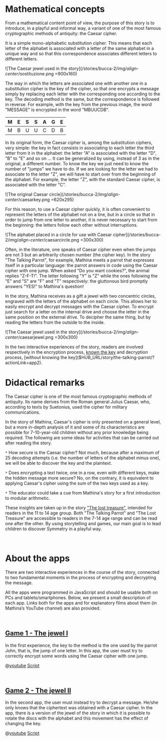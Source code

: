 # Mathematical concepts
From a mathematical content point of view, the purpose of this story is to introduce, in a playful and informal way, a variant of one of the most famous cryptographic methods of antiquity: the Caesar cipher. 

It is a simple mono-alphabetic substitution cipher. This means that each letter of the alphabet is associated with a letter of the same alphabet in a unique way and so that this correspondence associates different letters to different letters.

![The Caesar jewel used in the story](/stories/bucca-2/img/_align-center_/sostituzione.png =900x160)

The way in which the letters are associated one with another one in a substitution cipher is the key of the cipher, so that one encrypts a message simply by replacing each letter with the corresponding one according to the key. The decoding method is the same, but the correspondence is followed in reverse. For example, with the key from the previous image, the word "MESSAGE" is encrypted in the word "MBUUCDB".


| M | E | S | S | A | G | E |
| ---- | ---- | ---- | ---- | ---- | ---- | ---- |
| M | B | U | U | C | D | B |

In its original form, the Caesar cipher is, among the substitution ciphers, very simple: the key in fact consists in associating to each letter the third letter from it in the alphabet: the letter "A" is associated with the letter "D",  "B" to "E" and so on ... It can be generalized by using, instead of 3 as in the original, a different number. To know the key we just need to know the number of "jumps" we have to do. If we are looking for the letter we had to associate to the letter "Z", we will have to start over from the beginning of the alphabet. For example, the letter "Z", with the standard Caesar cipher, is associated with the letter "C".


![The original Caesar circle](/stories/bucca-2/img/_align-center_/caesarkey.png =620x295)


For this reason, to use a Caesar cipher quickly, it is often convenient to represent the letters of the alphabet not on a line, but in a circle so that in order to jump from one letter to another, it is never necessary to start from the beginning: the letters follow each other without interruptions. 

![The alphabet placed in a circle for use with Caesar cipher](/stories/bucca-2/img/_align-center_/caesarcircle.png =300x300)

Often, in the literature, one speaks of Caesar cipher even when the jumps are not 3 but an arbitrarily chosen number (the cipher key). In the story "The Talking Parrot", for example, Mathina meets a parrot that expresses itself in a particular language: the parrot answers in code using the Caesar cipher with one jump. When asked "Do you want cookies?", the animal replies "Z-F-T!". The letter following "Y" is "Z" while the ones following the "E" and "S" are "F" and "T" respectively: the gluttonous bird promptly answers "YES!" to Mathina's question!
 
In the story, Mathina receives as a gift a jewel with two concentric circles, engraved with the letters of the alphabet on each circle. This allows her to easily encrypt and decrypt messages with the Caesar cipher. To encrypt just search for a letter on the internal drive and choose the letter in the same position on the external drive. To decipher the same thing, but by reading the letters from the outside to the inside.

![The Caesar jewel used in the story](/stories/bucca-2/img/_align-center_/caesarjewel.png =300x300)


In the two interactive experiences of the story, readers are involved respectively in the encryption process, [known the key]($HUB_URL/story/the-talking-parrot/?actionLink=app1) and decryption process, [without knowing the key]($HUB_URL/story/the-talking-parrot/?actionLink=app2).


# Didactical remarks

The Caesar cipher is one of the most famous cryptographic methods of antiquity. Its name derives from the Roman general Julius Caesar, who, according to texts by Suetonius, used the cipher for military communications. 

In the story of Mathina, Caesar's cipher is only presented on a general level, but a more in-depth analysis of it and some of its characteristics are possible for 7-10-year-old children without any prior knowledge being required. The following are some ideas for activities that can be carried out after reading the story. 

`*` How secure is the Caesar cipher? Not much, because after a maximum of 25 decoding attempts (i.e. the number of letters of the alphabet minus one), we will be able to discover the key and the plaintext. 

`*` Does encrypting a text twice, one in a row, even with different keys, make the hidden message more secure? No, on the contrary, it is equivalent to applying Caesar's cipher using the sum of the two keys used as a key. 

`*` The educator could take a cue from Mathina's story for a first introduction to modular arithmetic. 

These insights are taken up in the story ["The lost treasure"]($HUB_URL/story/the-lost-treasure/), intended for readers in the 11 to 14 age group. Both "The Talking Parrot" and "The Lost Treasure" are accessible to readers in the 7-14 age range and can be read one after the other. By using storytelling and games, our main goal is to lead children to discover Symmetry in a playful way.


&nbsp;

# About the apps

There are two interactive experiences in the course of the story, connected to two fundamental moments in the process of encrypting and decrypting the message.

All the apps were programmed in JavaScript and should be usable both on PCs and tablets/smartphones.
Below, we present a small description of each app. Links both for the apps and for explanatory films about them (in Mathina’s YouTube channel) are also provided.

&nbsp;

## [Game 1 - The jewel I]($HUB_URL/story/the-talking-parrot/?actionLink=app1)

In the first experience, the key to the method is the one used by the parrot John, that is, the jump of one letter. In this app, the user must try to correctly encrypt some words using the Caesar cipher with one jump.

@[youtube](OYrrdu4y_7E?_align-center_)
[Script](/stories/symm-1/transcripts/Script1.pdf)

&nbsp;

## [Game 2 - The jewel II]($HUB_URL/story/the-talking-parrot/?actionLink=app2)

In the second app, the user must instead try to decrypt a message. He/she only knows that the ciphertext was obtained with a Caesar cipher. In the app, there is a version of the jewel of the story in which it is possible to rotate the discs with the alphabet and this movement has the effect of changing the key.

@[youtube](OYrrdu4y_7E?_align-center_)
[Script](/stories/symm-1/transcripts/Script2.pdf)

&nbsp;


